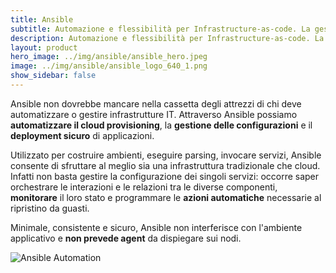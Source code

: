 ```yaml
---
title: Ansible
subtitle: Automazione e flessibilità per Infrastructure-as-code. La gestione dei tuoi asset IT, human-readable & machine readable.
description: Automazione e flessibilità per Infrastructure-as-code. La gestione dei tuoi asset IT, human-readable & machine readable.
layout: product
hero_image: ../img/ansible/ansible_hero.jpeg
image: ../img/ansible/ansible_logo_640_1.png
show_sidebar: false
---
```

Ansible non dovrebbe mancare nella cassetta degli attrezzi di chi deve automatizzare o gestire infrastrutture IT. Attraverso Ansible possiamo **automatizzare il cloud provisioning**, la **gestione delle configurazioni** e il **deployment sicuro** di applicazioni.

Utilizzato per costruire ambienti, eseguire parsing, invocare servizi, Ansible consente di sfruttare al meglio sia una infrastruttura tradizionale che cloud. Infatti non basta gestire la configurazione dei singoli servizi: occorre saper orchestrare le interazioni e le relazioni tra le diverse componenti, **monitorare** il loro stato e programmare le **azioni automatiche** necessarie al ripristino da guasti.

Minimale, consistente e sicuro, Ansible non interferisce con l'ambiente applicativo e **non prevede agent** da dispiegare sui nodi.

![Ansible Automation](../img/ansible/ansible_automation.jpg)
